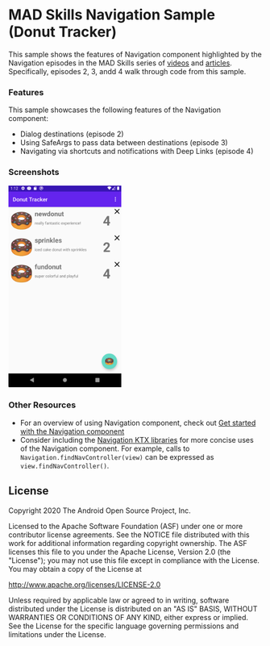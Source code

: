 MAD Skills Navigation Sample (Donut Tracker)
==============================================

This sample shows the features of Navigation component highlighted by the Navigation
episodes in the MAD Skills series of [videos](https://www.youtube.com/user/androiddevelopers) 
and [articles](https://medium.com/androiddevelopers). Specifically, episodes
2, 3, andd 4 walk through code from this sample.

### Features

This sample showcases the following features of the Navigation component:

 * Dialog destinations (episode 2)
 * Using SafeArgs to pass data between destinations (episode 3)
 * Navigating via shortcuts and notifications with Deep Links (episode 4)

### Screenshots
<img src="screenshot.png" height="400" alt="Screenshot"/>

### Other Resources

 * For an overview of using Navigation component, check out 
 [Get started with the Navigation component](https://developer.android.com/guide/navigation/navigation-getting-started)
 * Consider including the [Navigation KTX libraries](https://developer.android.com/topic/libraries/architecture/adding-components#navigation)
  for more concise uses of the Navigation component. For example, calls to `Navigation.findNavController(view)` can
 be expressed as `view.findNavController()`.

License
-------

Copyright 2020 The Android Open Source Project, Inc.

Licensed to the Apache Software Foundation (ASF) under one or more contributor
license agreements.  See the NOTICE file distributed with this work for
additional information regarding copyright ownership.  The ASF licenses this
file to you under the Apache License, Version 2.0 (the "License"); you may not
use this file except in compliance with the License.  You may obtain a copy of
the License at

http://www.apache.org/licenses/LICENSE-2.0

Unless required by applicable law or agreed to in writing, software
distributed under the License is distributed on an "AS IS" BASIS, WITHOUT
WARRANTIES OR CONDITIONS OF ANY KIND, either express or implied.  See the
License for the specific language governing permissions and limitations under
the License.